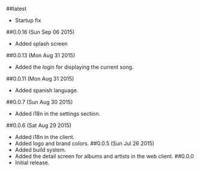 ##latest
* Startup fix

##0.0.16 (Sun Sep 06 2015)
* Added splash screen

##0.0.13 (Mon Aug 31 2015)
* Added the login for displaying the current song.

##0.0.11 (Mon Aug 31 2015)
* Added spanish language.

##0.0.7 (Sun Aug 30 2015)
* Added i18n in the settings section.

##0.0.6 (Sat Aug 29 2015)
* Added i18n in the client.
* Added logo and brand colors.
##0.0.5 (Sun Jul 26 2015)
* Added build system.
* Added the detail screen for albums and artists in the web client.
##0.0.0
* Initial release.